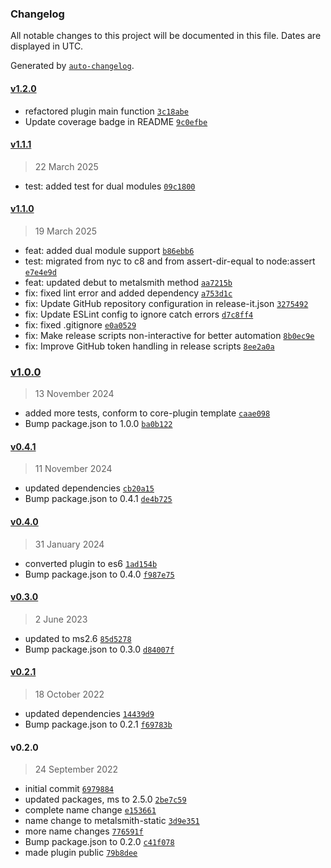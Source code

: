 ### Changelog

All notable changes to this project will be documented in this file. Dates are displayed in UTC.

Generated by [`auto-changelog`](https://github.com/CookPete/auto-changelog).

#### [v1.2.0](https://github.com/wernerglinka/metalsmith-static-files/compare/v1.1.1...v1.2.0)

- refactored plugin main function [`3c18abe`](https://github.com/wernerglinka/metalsmith-static-files/commit/3c18abec75afc9aba1a264271ee7330b16bac7e3)
- Update coverage badge in README [`9c0efbe`](https://github.com/wernerglinka/metalsmith-static-files/commit/9c0efbe62dfdbf03b6bf8e2ee2293b1e484cf2a4)

#### [v1.1.1](https://github.com/wernerglinka/metalsmith-static-files/compare/v1.1.0...v1.1.1)

> 22 March 2025

- test: added test for dual modules [`09c1800`](https://github.com/wernerglinka/metalsmith-static-files/commit/09c18006268af7376a579d47ddaa03248006d1ab)

#### [v1.1.0](https://github.com/wernerglinka/metalsmith-static-files/compare/v1.0.0...v1.1.0)

> 19 March 2025

- feat: added dual module support [`b86ebb6`](https://github.com/wernerglinka/metalsmith-static-files/commit/b86ebb668e3c0dd02036db1e1158db41165bfe9e)
- test: migrated from nyc to c8 and from assert-dir-equal to node:assert [`e7e4e9d`](https://github.com/wernerglinka/metalsmith-static-files/commit/e7e4e9dadb0b4bbb56c24cb74e472ceb0955f599)
- feat: updated debut to metalsmith method [`aa7215b`](https://github.com/wernerglinka/metalsmith-static-files/commit/aa7215b2c2ac90acb52c90a1584ffdc45f990233)
- fix: fixed lint error and added dependency [`a753d1c`](https://github.com/wernerglinka/metalsmith-static-files/commit/a753d1c9a51d6d253c5dc649028069552d8e5dc8)
- fix: Update GitHub repository configuration in release-it.json [`3275492`](https://github.com/wernerglinka/metalsmith-static-files/commit/32754924f68f71e079da49f43651e7b7cb0b3f85)
- fix: Update ESLint config to ignore catch errors [`d7c8ff4`](https://github.com/wernerglinka/metalsmith-static-files/commit/d7c8ff41d9ec82ad842b31675b30b54101ee3a00)
- fix: fixed .gitignore [`e0a0529`](https://github.com/wernerglinka/metalsmith-static-files/commit/e0a052920f16e7485a96b3166237630e022e1c7a)
- fix: Make release scripts non-interactive for better automation [`8b0ec9e`](https://github.com/wernerglinka/metalsmith-static-files/commit/8b0ec9e7e84db4d7cb395fa1f43e5c6ed65a5422)
- fix: Improve GitHub token handling in release scripts [`8ee2a0a`](https://github.com/wernerglinka/metalsmith-static-files/commit/8ee2a0a6d7fb67ddba615d58f88bd4555cb48fdb)

### [v1.0.0](https://github.com/wernerglinka/metalsmith-static-files/compare/v0.4.1...v1.0.0)

> 13 November 2024

- added more tests, conform to core-plugin template [`caae098`](https://github.com/wernerglinka/metalsmith-static-files/commit/caae09837d02b715e607de3d078e5c1169d35d73)
- Bump package.json to 1.0.0 [`ba0b122`](https://github.com/wernerglinka/metalsmith-static-files/commit/ba0b1222b3d534761e364e8b557ebd5070b63ebe)

#### [v0.4.1](https://github.com/wernerglinka/metalsmith-static-files/compare/v0.4.0...v0.4.1)

> 11 November 2024

- updated dependencies [`cb20a15`](https://github.com/wernerglinka/metalsmith-static-files/commit/cb20a152e0e94f7674cd4cf8f1129dc4a3f688a0)
- Bump package.json to 0.4.1 [`de4b725`](https://github.com/wernerglinka/metalsmith-static-files/commit/de4b7253ce7e962276378b354397438d017b152d)

#### [v0.4.0](https://github.com/wernerglinka/metalsmith-static-files/compare/v0.3.0...v0.4.0)

> 31 January 2024

- converted plugin to es6 [`1ad154b`](https://github.com/wernerglinka/metalsmith-static-files/commit/1ad154b602eadb33d4be5d865b0b136d06849ffc)
- Bump package.json to 0.4.0 [`f987e75`](https://github.com/wernerglinka/metalsmith-static-files/commit/f987e756de9094ec636f8834eb5c87d6890cdf05)

#### [v0.3.0](https://github.com/wernerglinka/metalsmith-static-files/compare/v0.2.1...v0.3.0)

> 2 June 2023

- updated to ms2.6 [`85d5278`](https://github.com/wernerglinka/metalsmith-static-files/commit/85d5278bf6cea6b537319ca5fb1c5b199462f2d0)
- Bump package.json to 0.3.0 [`d84007f`](https://github.com/wernerglinka/metalsmith-static-files/commit/d84007f1731125950ba4144b7327ca83220a13d6)

#### [v0.2.1](https://github.com/wernerglinka/metalsmith-static-files/compare/v0.2.0...v0.2.1)

> 18 October 2022

- updated dependencies [`14439d9`](https://github.com/wernerglinka/metalsmith-static-files/commit/14439d9979051c9984c85af4b8bbddde82201d79)
- Bump package.json to 0.2.1 [`f69783b`](https://github.com/wernerglinka/metalsmith-static-files/commit/f69783bcf1ff0671d74dbc241ff6f95e267a5814)

#### v0.2.0

> 24 September 2022

- initial commit [`6979884`](https://github.com/wernerglinka/metalsmith-static-files/commit/697988436a8947fbeef268b745a1f1dd25a76b14)
- updated packages, ms to 2.5.0 [`2be7c59`](https://github.com/wernerglinka/metalsmith-static-files/commit/2be7c59e0916820d71095b08e5f9cc29d5e6752e)
- complete name change [`e153661`](https://github.com/wernerglinka/metalsmith-static-files/commit/e153661bf9f7e67b6830f3fc18e8a0273a62d89a)
- name change to metalsmith-static [`3d9e351`](https://github.com/wernerglinka/metalsmith-static-files/commit/3d9e35168beeefcaf8859eef553623cddc1868ca)
- more name changes [`776591f`](https://github.com/wernerglinka/metalsmith-static-files/commit/776591f68002271b69484bda7ba9c20aec1b8ef1)
- Bump package.json to 0.2.0 [`c41f078`](https://github.com/wernerglinka/metalsmith-static-files/commit/c41f07839e071d9a058c9cf96886201075d80526)
- made plugin public [`79b8dee`](https://github.com/wernerglinka/metalsmith-static-files/commit/79b8deed431515eb872009592b4a551b42166d11)
